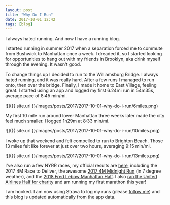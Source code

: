 ```yaml
---
layout: post
title: "Why Do I Run"
date: 2017-10-01 12:42
tags: [blog]
---
```

I always hated running. And now I have a running blog.

I started running in summer 2017 when a separation forced me to commute from Bushwick to Manhattan once a week. I dreaded it, so I started looking for opportunities to hang out with my friends in Brooklyn, aka drink myself through the evening. It wasn't good.

To change things up I decided to run to the Williamsburg Bridge. I always hated running, and it was really hard. After a few runs I managed to run onto, then over the bridge. Finally, I made it home to East Village, feeling great. I started using an app and logged my first 6.24mi run in 54m35s, average pace of 8:45 min/mi.

![]({{ site.url }}/images/posts/2017/2017-10-01-why-do-i-run/6miles.png)

My first 10 mile run around lower Manhattan three weeks later made the city feel much smaller. I logged 1h29m at 8:33 min/mi.

![]({{ site.url }}/images/posts/2017/2017-10-01-why-do-i-run/10miles.png)

I woke up that weekend and felt compelled to run to Brighton Beach. Those 13 miles felt like forever at just over two hours, averaging 9:15 min/mi.

![]({{ site.url }}/images/posts/2017/2017-10-01-why-do-i-run/13miles.png)

I've also run a few NYRR races, my official results are [here](http://results.nyrr.org/runner/14721676/races), including the 2017 4M Race to Deliver, the awesome [2017 4M Midnight Run](/2017/12/31/run-4.12mi-0h30m42s.html) (in 7 degree weather), and the [2018 Fred Lebow Manhattan Half](/2018/01/21/run-13.34mi-1h47m18s.html). I also [ran the United Airlines Half for charity](/2018/03/18/thank-you-on-behalf-of-team-for-kids.html) and am running my first marathon this year!

I am hooked. I am now using Strava to log my runs (please [follow me](https://www.strava.com/athletes/dblockdotorg)) and this blog is updated automatically from the app data.

